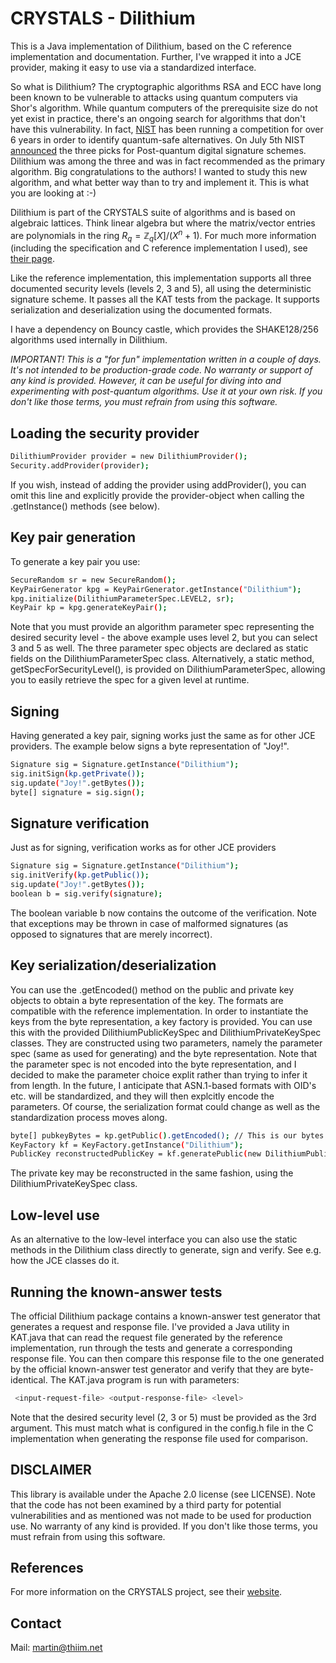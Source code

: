 # CRYSTALS - Dilithium

This is a Java implementation of Dilithium, based on the C reference implementation and documentation. Further, I've wrapped it into a JCE provider, making it easy to use via a standardized interface. 

So what is Dilithium? The cryptographic algorithms RSA and ECC have long been known to be vulnerable to attacks using quantum computers via Shor's algorithm. While quantum computers of the prerequisite size do not yet exist in practice, there's an ongoing search for algorithms that don't have this vulnerability. In fact, [NIST](https://www.nist.gov/) has been running a competition for over 6 years in order to identify quantum-safe alternatives. On July 5th NIST [announced](https://www.nist.gov/news-events/news/2022/07/nist-announces-first-four-quantum-resistant-cryptographic-algorithms) the three picks for Post-quantum digital signature schemes. Dilithium was among the three and was in fact recommended as the primary algorithm. Big congratulations to the authors! I wanted to study this new algorithm, and what better way than to try and implement it. This is what you are looking at :-)

Dilithium is part of the CRYSTALS suite of algorithms and is based on algebraic lattices. Think linear algebra but where the matrix/vector entries are polynomials in the ring $R_q = \mathbb{Z}_q[X]/(X^n+1)$. For much more information (including the specification and C reference implementation I used), see [their page](https://pq-crystals.org/index.shtml).

Like the reference implementation, this implementation supports all three documented security levels (levels 2, 3 and 5), all using the deterministic signature scheme. It passes all the KAT tests from the package. It supports serialization and deserialization using the documented formats.

I have a dependency on Bouncy castle, which provides the SHAKE128/256 algorithms used internally in Dilithium.

*IMPORTANT! This is a "for fun" implementation written in a couple of days. It's not intended to be production-grade code. No warranty or support of any kind is provided. However, it can be useful for diving into and experimenting with post-quantum algorithms. Use it at your own risk. If you don't like those terms, you must refrain from using this software.*

## Loading the security provider

```bash
DilithiumProvider provider = new DilithiumProvider();
Security.addProvider(provider);
```

If you wish, instead of adding the provider using addProvider(), you can omit this line and explicitly provide the provider-object when calling the .getInstance() methods (see below).

## Key pair generation
To generate a key pair you use:

```bash
SecureRandom sr = new SecureRandom();
KeyPairGenerator kpg = KeyPairGenerator.getInstance("Dilithium");
kpg.initialize(DilithiumParameterSpec.LEVEL2, sr);			
KeyPair kp = kpg.generateKeyPair();
```

Note that you must provide an algorithm parameter spec representing the desired security level - the above example uses level 2, but you can select 3 and 5 as well. The three parameter spec objects are declared as static fields on the DilithiumParameterSpec class. Alternatively, a static method, getSpecForSecurityLevel(), is provided on DilithiumParameterSpec, allowing you to easily retrieve the spec for a given level at runtime. 

## Signing
Having generated a key pair, signing works just the same as for other JCE providers. The example below signs a byte representation of "Joy!".

```bash
Signature sig = Signature.getInstance("Dilithium");
sig.initSign(kp.getPrivate());
sig.update("Joy!".getBytes());
byte[] signature = sig.sign();
```
## Signature verification
Just as for signing, verification works as for other JCE providers

```bash
Signature sig = Signature.getInstance("Dilithium");
sig.initVerify(kp.getPublic());
sig.update("Joy!".getBytes());
boolean b = sig.verify(signature);
```
The boolean variable b now contains the outcome of the verification. Note that exceptions may be thrown in case of malformed signatures (as opposed to signatures that are merely incorrect). 

## Key serialization/deserialization
You can use the .getEncoded() method on the public and private key objects to obtain a byte representation of the key. The formats are compatible with the reference implementation.
In order to instantiate the keys from the byte representation, a key factory is provided. You can use this with the provided DilithiumPublicKeySpec and DilithiumPrivateKeySpec classes.
They are constructed using two parameters, namely the parameter spec (same as used for generating) and the byte representation. Note that the parameter spec is not encoded into the byte representation, and I decided to make the parameter choice explit rather than trying to infer it from length. In the future, I anticipate that ASN.1-based formats with OID's etc. will be standardized, and they will then explcitly encode the parameters. Of course, the serialization format could change as well as the standardization process moves along.

```bash
byte[] pubkeyBytes = kp.getPublic().getEncoded(); // This is our bytes to be instantiated
KeyFactory kf = KeyFactory.getInstance("Dilithium");
PublicKey reconstructedPublicKey = kf.generatePublic(new DilithiumPublicKeySpec(spec, pubkeyBytes));
```

The private key may be reconstructed in the same fashion, using the DilithiumPrivateKeySpec class.

## Low-level use
As an alternative to the low-level interface you can also use the static methods in the Dilithium class directly to generate, sign and verify. See e.g. how the JCE classes do it.

## Running the known-answer tests
The official Dilithium package contains a known-answer test generator that generates a request and response file. I've provided a Java utility in KAT.java that can read the 
request file generated by the reference implementation, run through the tests and generate a corresponding response file. You can then compare this response file to the one
generated by the official known-answer test generator and verify that they are byte-identical. The KAT.java program is run with parameters: 

```bash
 <input-request-file> <output-response-file> <level>
```
Note that the desired security level (2, 3 or 5) must be provided as the 3rd argument. This must match what is configured in the config.h file in the C implementation when generating the response file used for comparison.

## DISCLAIMER
This library is available under the Apache 2.0 license (see LICENSE). Note that the code has not been examined by a third party for potential vulnerabilities and as mentioned was not made to be used for production use. No warranty of any kind is provided. If you don't like those terms, you must refrain from using this software.

## References
For more information on the CRYSTALS project, see their [website](https://pq-crystals.org/index.shtml).

## Contact
Mail: martin@thiim.net
